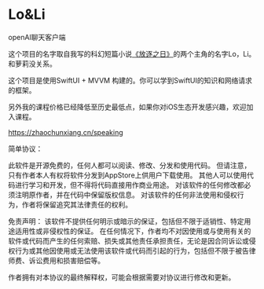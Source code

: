 # Lo&Li
openAI聊天客户端


这个项目的名字取自我写的科幻短篇小说[《放逐之日》](https://99csw.com/article/7913.htm)的两个主角的名字Lo，Li。和萝莉没关系。

这个项目是使用SwiftUI + MVVM 构建的。你可以学到SwiftUI的知识和网络请求的框架。

另外我的课程价格已经降低至历史最低点，如果你对iOS生态开发感兴趣，欢迎加入课程。

https://zhaochunxiang.cn/speaking


简单协议：

此软件是开源免费的，任何人都可以阅读、修改、分发和使用代码。
但请注意，只有作者本人有权将软件分发到AppStore上供用户下载使用。
其他人可以使用代码进行学习和开发，但不得将代码直接用作商业用途。
对该软件的任何修改都必须注明原作者，并在代码中保留版权信息。
对该软件的任何非法使用和侵权行为，作者将保留追究其法律责任的权利。

免责声明：
该软件不提供任何明示或暗示的保证，包括但不限于适销性、特定用途适用性或非侵权性的保证。
在任何情况下，作者均不对因使用或与使用有关的软件或代码而产生的任何索赔、损失或其他责任承担责任，无论是因合同诉讼或侵权行为或其他因使用或无法使用该软件或代码而引起的行为，包括但不限于被告律师费、诉讼费用和损害赔偿等。

作者拥有对本协议的最终解释权，可能会根据需要对协议进行修改和更新。
